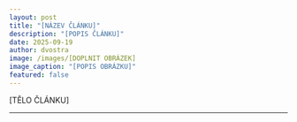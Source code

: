 ```yaml
---
layout: post
title: "[NÁZEV ČLÁNKU]"
description: "[POPIS ČLÁNKU]"
date: 2025-09-19
author: dvostra
image: /images/[DOPLNIT OBRÁZEK]
image_caption: "[POPIS OBRÁZKU]"
featured: false
---
```


[TĚLO ČLÁNKU]

---

<!---
PŘÍPRAVA ČLÁNKU

1. Vyměň [NÁZEV ČLÁNKU] za název článku, odstraň hranaté závorky, uvozovky nech. U ostatních polí a těla textu obdobně. Pokud chceš vytvořit doporučený příspěvek, který se zobrazí na hlavní stránce nahoře, změň "false" na "true" v řádku "featured". Popisek článku by měl být 1-3 věty a bez odkazů a speciálního formátování.
2. Ve složce images (uvnitř web-dvostra) vytvoř novou složku pro obrázek/obrázky k tomuto článku (např. "muj-clanek") a všechny obrázky k tomuto článku do ní vlož. Nevkládej je ve formátu HEIC, ideálně PNG nebo JPG/JPEG.
3. Obrázek, který se má zobrazovat v náhledu článku na havní straně, napiš do [DOPLNIT OBRÁZEK]. Nezapoměň do adresy napsat i složku s obrázky, kterou jsi teď vytvořila.
4. Změň jméno souboru s tímto článkem (ve složce _posts uvnitř web-dvostra) — výchozí jméno je totiž "RRRR-MM-DD-novy.clanek.md" — na titulek článku (nebo kratší formu) — to je adresa, které se bude zobrazovat v prohlížeči (jen ta část "novy-clanek". Nech tam datum a spojovník za datem, titulek piš bez diakritiky, malými a se spojovníky místo mezer. Neodstraň koncovku .md. Soubor se tedy může jmenovat třeba "2024-07-07-vystava.md".
5. Do těla článku napiš nějaký obsah, nenechávej ho prázdné.


Krátký návod:

**Tučně**
_Kurzívou_
[Text odkazu](https://www.adresa.cz)
# Největší nadpis
## O něco menší nadpis
### Ještě o něco menší nadpis

Velký obrázek v článku:
!({{site.baseurl}}/images/podslozka/obrazek.jpg)
(vyměň jenom podslozka/obrazek.jpg za složku obrázků tohoto článku a vybraný obrázek)

Malý obrázek v článku:
![h16]({{site.baseurl}}/images/podslozka/obrazek.jpg)
(vyměň jenom podslozka/obrazek.jpg za složku obrázků tohoto článku a vybraný obrázek)

Důkladnější návod: https://www.edgering.org/markdown/


PO NAPSÁNÍ ČLÁNKU
1. Ulož tento soubor (command + S)
2. V prohlížeči znova načti stránku, která se ti automaticky otevřela (tvoje stránky, spuštěné na tvém počítači, aby sis je mohla zkontrolovat, než je pošleš do světa).
3. V aplikaci GitHub (která se taky automaticky spustila, ikona fialové kočky ve spodní liště s aplikacemi):
	3.1. Do políčka "Summary" napiš, co jsi právě vytvořila nebo změnila (např. "Přidání článku o Vodě na radost")
	3.2. Stiskni modré tlačítko vlevo dole "Commit to master"
	3.3. Stiskni tlačítko v horní liště "Push origin" a počkej, než to doběhne. Do 5 minut by se změny měly objevit online.
4. Zavři GitHub (fialové zvíře v liště s aplikacemi - pravé tlačítko na ikonu > Quit
5. Zavři Terminal (příkazovou řádku). Zeptá se tě, jestli si jsi jistá. Odpal to tlačítkem "Terminate"
6. Zavři tab v prohlížeči, kde se ti ukazovala webovka na tvém počítači (127.0.0.1...).
7. Zavři Sublime Text (toto okno, ve kterém jsi článek napsala).

-->
